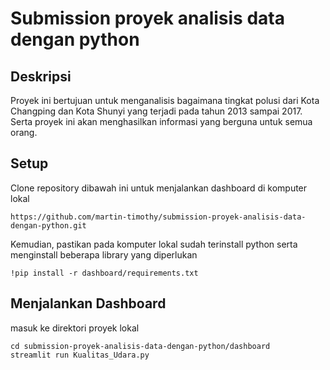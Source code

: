 # Submission proyek analisis data dengan python
## Deskripsi
Proyek ini bertujuan untuk menganalisis bagaimana tingkat polusi dari Kota Changping dan Kota Shunyi yang terjadi pada tahun 2013 sampai 2017. Serta proyek ini akan menghasilkan informasi yang berguna untuk semua orang.

## Setup
Clone repository dibawah ini untuk menjalankan dashboard di komputer lokal
```
https://github.com/martin-timothy/submission-proyek-analisis-data-dengan-python.git
```
Kemudian, pastikan pada komputer lokal sudah terinstall python serta menginstall beberapa library yang diperlukan
```
!pip install -r dashboard/requirements.txt
```

## Menjalankan Dashboard
masuk ke direktori proyek lokal
```
cd submission-proyek-analisis-data-dengan-python/dashboard
streamlit run Kualitas_Udara.py
```
